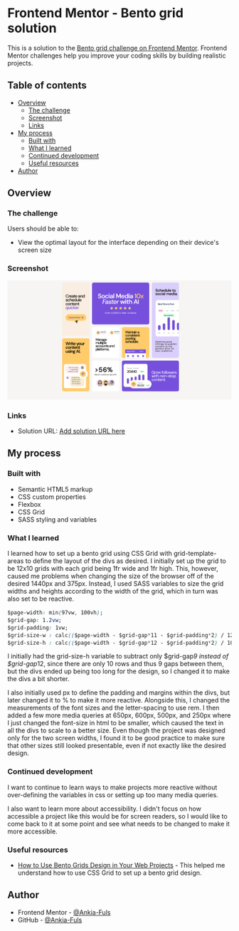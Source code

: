 # Frontend Mentor - Bento grid solution

This is a solution to the [Bento grid challenge on Frontend Mentor](https://www.frontendmentor.io/challenges/bento-grid-RMydElrlOj). Frontend Mentor challenges help you improve your coding skills by building realistic projects. 

## Table of contents

- [Overview](#overview)
  - [The challenge](#the-challenge)
  - [Screenshot](#screenshot)
  - [Links](#links)
- [My process](#my-process)
  - [Built with](#built-with)
  - [What I learned](#what-i-learned)
  - [Continued development](#continued-development)
  - [Useful resources](#useful-resources)
- [Author](#author)


## Overview

### The challenge

Users should be able to:

- View the optimal layout for the interface depending on their device's screen size

### Screenshot

![Screenshot of completed design at a screen width of 1440px](./design/Screenshot%20Completed%20Frontend%20Mentor%20Bento%20grid.png)

### Links

- Solution URL: [Add solution URL here](https://your-solution-url.com)

## My process

### Built with

- Semantic HTML5 markup
- CSS custom properties
- Flexbox
- CSS Grid
- SASS styling and variables

### What I learned

I learned how to set up a bento grid using CSS Grid with grid-template-areas to define the layout of the divs as desired. I initially set up the grid to be 12x10 grids with each grid being 1fr wide and 1fr high. This, however, caused me problems when changing the size of the browser off of the desired 1440px and 375px. Instead, I used SASS variables to size the grid widths and heights according to the width of the grid, which in turn was also set to be reactive.

```css
$page-width: min(97vw, 100vh);
$grid-gap: 1.2vw;
$grid-padding: 1vw;
$grid-size-w : calc(($page-width - $grid-gap*11 - $grid-padding*2) / 12);
$grid-size-h : calc(($page-width - $grid-gap*12 - $grid-padding*2) / 10);
```
I initially had the grid-size-h variable to subtract only $grid-gap*9 instead of $grid-gap*12, since there are only 10 rows and thus 9 gaps between them, but the divs ended up being too long for the design, so I changed it to make the divs a bit shorter. 

I also initially used px to define the padding and margins within the divs, but later changed it to % to make it more reactive. Alongside this, I changed the measurements of the font sizes and the letter-spacing to use rem. I then added a few more media queries at 650px, 600px, 500px, and 250px where I just changed the font-size in html to be smaller, which caused the text in all the divs to scale to a better size. Even though the project was designed only for the two screen widths, I found it to be good practice to make sure that other sizes still looked presentable, even if not exactly like the desired design.

### Continued development

I want to continue to learn ways to make projects more reactive without over-defining the variables in css or setting up too many media queries.

I also want to learn more about accessibility. I didn't focus on how accessible a project like this would be for screen readers, so I would like to come back to it at some point and see what needs to be changed to make it more accessible.

### Useful resources

- [How to Use Bento Grids Design in Your Web Projects](https://www.freecodecamp.org/news/bento-grids-in-web-design/) - This helped me understand how to use CSS Grid to set up a bento grid design.

## Author

- Frontend Mentor - [@Ankia-Fuls](https://www.frontendmentor.io/profile/Ankia-Fuls)
- GitHub - [@Ankia-Fuls](https://github.com/Ankia-Fuls)

